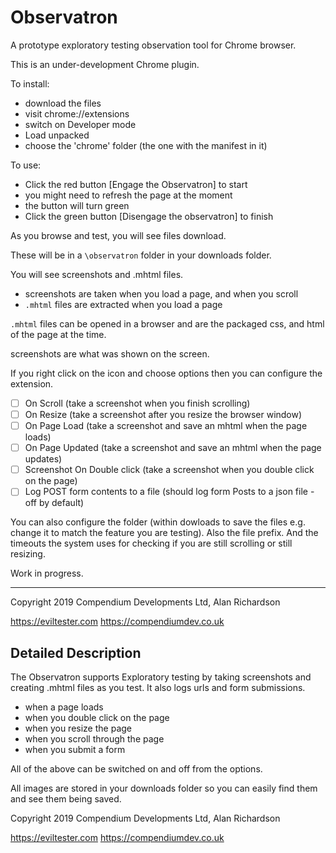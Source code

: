# Observatron

A prototype exploratory testing observation tool for Chrome browser.

This is an under-development Chrome plugin.

To install:

- download the files
- visit chrome://extensions
- switch on Developer mode
- Load unpacked
- choose the 'chrome' folder (the one with the manifest in it)

To use:

- Click the red button [Engage the Observatron] to start
- you might need to refresh the page at the moment
- the button will turn green
- Click the green button [Disengage the observatron] to finish

As you browse and test, you will see files download.

These will be in a `\observatron` folder in your downloads folder.

You will see screenshots and .mhtml files.

- screenshots are taken when you load a page, and when you scroll
- `.mhtml` files are extracted when you load a page

`.mhtml` files can be opened in a browser and are the packaged css, and html of the page at the time.

screenshots are what was shown on the screen.

If you right click on the icon and choose options then you can configure the extension.

- [ ] On Scroll (take a screenshot when you finish scrolling)
- [ ] On Resize (take a screenshot after you resize the browser window)
- [ ] On Page Load (take a screenshot and save an mhtml when the page loads)
- [ ] On Page Updated (take a screenshot and save an mhtml when the page updates)
- [ ] Screenshot On Double click (take a screenshot when you double click on the page)
- [ ] Log POST form contents to a file (should log form Posts to a json file - off by default) 

You can also configure the folder (within dowloads to save the files e.g. change it to match the feature you are testing). Also the file prefix. And the timeouts the system uses for checking if you are still scrolling or still resizing.

Work in progress.

---

Copyright 2019 Compendium Developments Ltd, Alan Richardson


https://eviltester.com
https://compendiumdev.co.uk


## Detailed Description

The Observatron supports Exploratory testing by taking screenshots and creating .mhtml files as you test. It also logs urls and form submissions.

- when a page loads
- when you double click on the page
- when you resize the page
- when you scroll through the page
- when you submit a form

All of the above can be switched on and off from the options.

All images are stored in your downloads folder so you can easily find them and see them being saved.

Copyright 2019 Compendium Developments Ltd, Alan Richardson

https://eviltester.com
https://compendiumdev.co.uk
